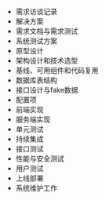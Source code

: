 - 需求访谈记录
- 解决方案
- 需求文档与需求测试
- 系统测试方案
- 原型设计
- 架构设计和技术选型
- 基线、可用组件和代码复用
- 数据库表结构
- 接口设计与fake数据
- 配置项
- 前端实现
- 服务端实现
- 单元测试
- 持续集成
- 接口测试
- 性能与安全测试
- 用户测试
- 上线部署
- 系统维护工作
